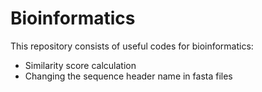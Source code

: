 # Bioinformatics
This repository consists of useful codes for bioinformatics:
- Similarity score calculation
- Changing the sequence header name in fasta files
